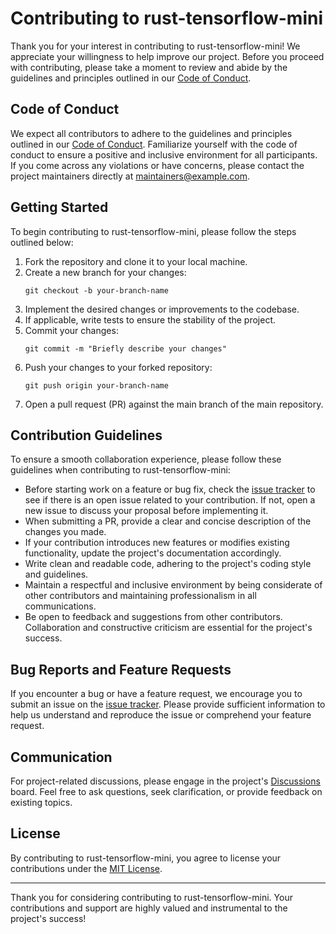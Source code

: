 # Contributing to rust-tensorflow-mini

Thank you for your interest in contributing to rust-tensorflow-mini! We appreciate your willingness to help improve our project. Before you proceed with contributing, please take a moment to review and abide by the guidelines and principles outlined in our [Code of Conduct](CODE_OF_CONDUCT.md).

## Code of Conduct

We expect all contributors to adhere to the guidelines and principles outlined in our [Code of Conduct](CODE_OF_CONDUCT.md). Familiarize yourself with the code of conduct to ensure a positive and inclusive environment for all participants. If you come across any violations or have concerns, please contact the project maintainers directly at [maintainers@example.com](mailto:maintainers@example.com).

## Getting Started

To begin contributing to rust-tensorflow-mini, please follow the steps outlined below:

1. Fork the repository and clone it to your local machine.
2. Create a new branch for your changes:
   ```
   git checkout -b your-branch-name
   ```
3. Implement the desired changes or improvements to the codebase.
4. If applicable, write tests to ensure the stability of the project.
5. Commit your changes:
   ```
   git commit -m "Briefly describe your changes"
   ```
6. Push your changes to your forked repository:
   ```
   git push origin your-branch-name
   ```
7. Open a pull request (PR) against the main branch of the main repository.

## Contribution Guidelines

To ensure a smooth collaboration experience, please follow these guidelines when contributing to rust-tensorflow-mini:

- Before starting work on a feature or bug fix, check the [issue tracker](https://github.com/example/rust-tensorflow-mini/issues) to see if there is an open issue related to your contribution. If not, open a new issue to discuss your proposal before implementing it.
- When submitting a PR, provide a clear and concise description of the changes you made.
- If your contribution introduces new features or modifies existing functionality, update the project's documentation accordingly.
- Write clean and readable code, adhering to the project's coding style and guidelines.
- Maintain a respectful and inclusive environment by being considerate of other contributors and maintaining professionalism in all communications.
- Be open to feedback and suggestions from other contributors. Collaboration and constructive criticism are essential for the project's success.

## Bug Reports and Feature Requests

If you encounter a bug or have a feature request, we encourage you to submit an issue on the [issue tracker](https://github.com/example/rust-tensorflow-mini/issues). Please provide sufficient information to help us understand and reproduce the issue or comprehend your feature request.

## Communication

For project-related discussions, please engage in the project's [Discussions](https://github.com/example/rust-tensorflow-mini/discussions) board. Feel free to ask questions, seek clarification, or provide feedback on existing topics.

## License

By contributing to rust-tensorflow-mini, you agree to license your contributions under the [MIT License](LICENSE).

---

Thank you for considering contributing to rust-tensorflow-mini. Your contributions and support are highly valued and instrumental to the project's success!
